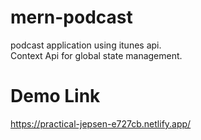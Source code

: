 # mern-podcast
podcast application using itunes api.  
Context Api for global state management.

# Demo Link  
https://practical-jepsen-e727cb.netlify.app/
